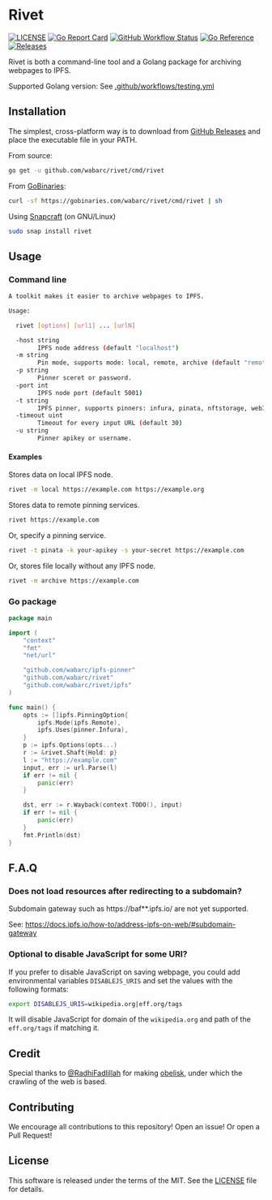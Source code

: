# Rivet

[![LICENSE](https://img.shields.io/github/license/wabarc/rivet.svg?color=green)](https://github.com/wabarc/rivet/blob/main/LICENSE)
[![Go Report Card](https://goreportcard.com/badge/github.com/wabarc/rivet)](https://goreportcard.com/report/github.com/wabarc/rivet)
[![GitHub Workflow Status](https://img.shields.io/github/workflow/status/wabarc/rivet/Builder?color=brightgreen)](https://github.com/wabarc/rivet/actions/workflows/builder.yml)
[![Go Reference](https://img.shields.io/badge/godoc-reference-blue.svg)](https://pkg.go.dev/github.com/wabarc/rivet)
[![Releases](https://img.shields.io/github/v/release/wabarc/rivet.svg?include_prereleases&color=blue)](https://github.com/wabarc/rivet/releases)

Rivet is both a command-line tool and a Golang package for archiving webpages to IPFS.

Supported Golang version: See [.github/workflows/testing.yml](./.github/workflows/testing.yml)

## Installation

The simplest, cross-platform way is to download from [GitHub Releases](https://github.com/wabarc/rivet/releases) and place the executable file in your PATH.

From source:

```sh
go get -u github.com/wabarc/rivet/cmd/rivet
```

From [GoBinaries](https://gobinaries.com/):

```sh
curl -sf https://gobinaries.com/wabarc/rivet/cmd/rivet | sh
```

Using [Snapcraft](https://snapcraft.io/rivet) (on GNU/Linux)

```sh
sudo snap install rivet
```

## Usage

### Command line

```sh
A toolkit makes it easier to archive webpages to IPFS.

Usage:

  rivet [options] [url1] ... [urlN]

  -host string
        IPFS node address (default "localhost")
  -m string
        Pin mode, supports mode: local, remote, archive (default "remote")
  -p string
        Pinner sceret or password.
  -port int
        IPFS node port (default 5001)
  -t string
        IPFS pinner, supports pinners: infura, pinata, nftstorage, web3storage. (default "infura")
  -timeout uint
        Timeout for every input URL (default 30)
  -u string
        Pinner apikey or username.
```

#### Examples

Stores data on local IPFS node.

```sh
rivet -m local https://example.com https://example.org
```

Stores data to remote pinning services.

```sh
rivet https://example.com
```

Or, specify a pinning service.

```sh
rivet -t pinata -k your-apikey -s your-secret https://example.com
```

Or, stores file locally without any IPFS node.

```sh
rivet -m archive https://example.com
```

### Go package

<!-- markdownlint-disable MD010 -->
```go
package main

import (
	"context"
	"fmt"
	"net/url"

	"github.com/wabarc/ipfs-pinner"
	"github.com/wabarc/rivet"
	"github.com/wabarc/rivet/ipfs"
)

func main() {
	opts := []ipfs.PinningOption{
		ipfs.Mode(ipfs.Remote),
		ipfs.Uses(pinner.Infura),
	}
	p := ipfs.Options(opts...)
	r := &rivet.Shaft{Hold: p}
	l := "https://example.com"
	input, err := url.Parse(l)
	if err != nil {
		panic(err)
	}

	dst, err := r.Wayback(context.TODO(), input)
	if err != nil {
		panic(err)
	}
	fmt.Println(dst)
}
```
<!-- markdownlint-enable MD010 -->

## F.A.Q

### Does not load resources after redirecting to a subdomain?

Subdomain gateway such as https://baf**.ipfs.io/ are not yet supported.

See: https://docs.ipfs.io/how-to/address-ipfs-on-web/#subdomain-gateway

### Optional to disable JavaScript for some URI?

If you prefer to disable JavaScript on saving webpage, you could add environmental variables `DISABLEJS_URIS`
and set the values with the following formats:

```sh
export DISABLEJS_URIS=wikipedia.org|eff.org/tags
```

It will disable JavaScript for domain of the `wikipedia.org` and path of the `eff.org/tags` if matching it.

## Credit

Special thanks to [@RadhiFadlillah](https://github.com/RadhiFadlillah) for making [obelisk](https://github.com/go-shiori/obelisk), under which the crawling of the web is based.

## Contributing

We encourage all contributions to this repository! Open an issue! Or open a Pull Request!

## License

This software is released under the terms of the MIT. See the [LICENSE](https://github.com/wabarc/rivet/blob/main/LICENSE) file for details.

